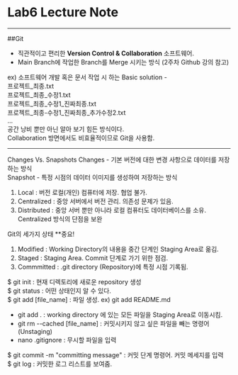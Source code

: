 # Lab6 Lecture Note
---
##Git   
- 직관적이고 편리한 **Version Control & Collaboration** 소프트웨어.         
- Main Branch에 작업한 Branch를 Merge 시키는 방식 (2주차 Github 강의 참고)

ex) 소프트웨어 개발 혹은 문서 작업 시 하는 Basic solution -    
프로젝트_최종.txt   
프로젝트_최종_수정1.txt   
프로젝트_최종_수정1_진짜최종.txt   
프로젝트_최종-수정1_진짜최종_추가수정2.txt   
...   
공간 낭비 뿐만 아닌 알아 보기 힘든 방식이다.   
Collaboration 방면에서도 비효율적이므로 Git을 사용함.   

---

Changes Vs. Snapshots
Changes - 기본 버전에 대한 변경 사항으로 데이터를 저장하는 방식   
Snapshot - 특정 시점의 데이터 이미지를 생성하여 저장하는 방식   

1. Local : 버전 로컬(개인) 컴퓨터에 저장. 협업 불가.   
2. Centralized : 중앙 서버에서 버전 관리. 의존성 문제가 있음.   
3. Distributed : 중앙 서버 뿐만 아니라 로컬 컴퓨터도 데이터베이스를 소유. Centralized 방식의 단점을 보완
   
Git의 세가지 상태 **중요!   
1. Modified : Working Directory의 내용을 중간 단계인 Staging Area로 옮김.
2. Staged : Staging Area. Commit 단계로 가기 위한 점검.
3. Commmitted : .git directory (Repository)에 특정 시점 기록됨.

$ git init : 현재 디렉토리에 새로운 repository 생성   
$ git status : 어떤 상태인지 알 수 있다.   
$ git add [file_name] : 파일 생성. ex) git add README.md   
- git add . : working directory 에 있는 모든 파일을 Staging Area로 이동시킴.
- git rm --cached [file_name] : 커밋시키지 않고 싶은 파일을 빼는 명령어(Unstaging)
- nano .gitignore : 무시할 파일을 입력

$ git commit -m "committing message" : 커밋 단계 명령어.  커밋 메세지를 입력   
$ git log : 커밋한 로그 리스트를 보여줌.   

